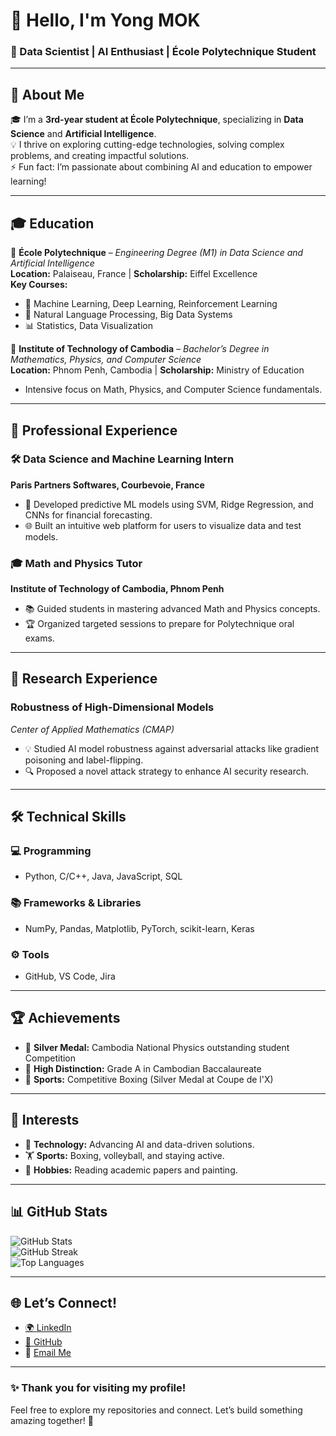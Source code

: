 # 👋 Hello, I'm **Yong MOK**  

### 🚀 Data Scientist | AI Enthusiast | École Polytechnique Student  

---

## 🌟 About Me  
🎓 I’m a **3rd-year student at École Polytechnique**, specializing in **Data Science** and **Artificial Intelligence**.  
💡 I thrive on exploring cutting-edge technologies, solving complex problems, and creating impactful solutions.  
⚡ Fun fact: I’m passionate about combining AI and education to empower learning!  

---

## 🎓 Education  
📘 **École Polytechnique** – _Engineering Degree (M1) in Data Science and Artificial Intelligence_  
**Location:** Palaiseau, France | **Scholarship:** Eiffel Excellence  
**Key Courses:**  
- 🧠 Machine Learning, Deep Learning, Reinforcement Learning  
- 💬 Natural Language Processing, Big Data Systems  
- 📊 Statistics, Data Visualization  

📘 **Institute of Technology of Cambodia** – _Bachelor’s Degree in Mathematics, Physics, and Computer Science_  
**Location:** Phnom Penh, Cambodia | **Scholarship:** Ministry of Education  
- Intensive focus on Math, Physics, and Computer Science fundamentals.  

---

## 💼 Professional Experience  
### 🛠️ **Data Science and Machine Learning Intern**  
**Paris Partners Softwares, Courbevoie, France**  
- 🚀 Developed predictive ML models using SVM, Ridge Regression, and CNNs for financial forecasting.  
- 🌐 Built an intuitive web platform for users to visualize data and test models.  

### 🎓 **Math and Physics Tutor**  
**Institute of Technology of Cambodia, Phnom Penh**  
- 📚 Guided students in mastering advanced Math and Physics concepts.  
- 🏆 Organized targeted sessions to prepare for Polytechnique oral exams.  

---

## 🔬 Research Experience  
### **Robustness of High-Dimensional Models**  
_Center of Applied Mathematics (CMAP)_  
- 💡 Studied AI model robustness against adversarial attacks like gradient poisoning and label-flipping.  
- 🔍 Proposed a novel attack strategy to enhance AI security research.  

---

## 🛠️ Technical Skills  
### 💻 Programming  
- Python, C/C++, Java, JavaScript, SQL  

### 📚 Frameworks & Libraries  
- NumPy, Pandas, Matplotlib, PyTorch, scikit-learn, Keras  

### ⚙️ Tools  
- GitHub, VS Code, Jira  

---

## 🏆 Achievements  
- 🥈 **Silver Medal:** Cambodia National Physics outstanding student Competition  
- 🏅 **High Distinction:** Grade A in Cambodian Baccalaureate 
- 🥊 **Sports:** Competitive Boxing (Silver Medal at Coupe de l'X)  

---

## 🌟 Interests  
- 🤖 **Technology:** Advancing AI and data-driven solutions.  
- 🏋️ **Sports:** Boxing, volleyball, and staying active.  
- 🎨 **Hobbies:** Reading academic papers and painting.  

---

## 📊 GitHub Stats  

![GitHub Stats](https://github-readme-stats.vercel.app/api?username=yongmok&show_icons=true&theme=radical)  
![GitHub Streak](https://streak-stats.demolab.com/?user=yongmok&theme=radical)  
![Top Languages](https://github-readme-stats.vercel.app/api/top-langs/?username=yongmok&layout=compact&theme=radical)  

---

## 🌐 Let’s Connect!  
- [🌍 LinkedIn](https://linkedin.com/in/yongmok)  
- [🌌 GitHub](https://github.com/yongmok)  
- 📧 [Email Me](mailto:yong.mok@polytechnique.edu)  

---

### ✨ Thank you for visiting my profile!  
Feel free to explore my repositories and connect. Let’s build something amazing together! 🚀
